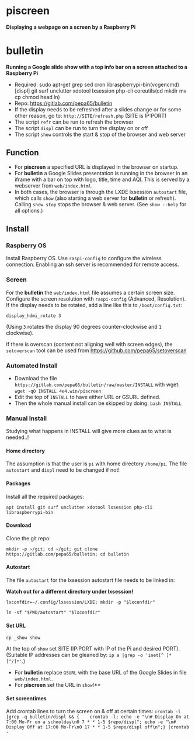 # piscreen
**Displaying a webpage on a screen by a Raspberry Pi**

# bulletin
**Running a Google slide show with a top info bar on a screen attached to a Raspberry Pi**

* Required: sudo apt-get grep sed cron libraspberrypi-bin(vcgencmd)[displ]
  git surf unclutter xdotool lxsession php-cli
  coreutils(cd mkdir mv cp chmod head ln)
* Repo: https://gitlab.com/pepa65/bulletin
* If the display needs to be refreshed after a slides change or for some other
  reason, go to: `http://SITE/refresh.php` (SITE is IP:PORT)
* The script `refr` can be run to refresh the browser
* The script `displ` can be run to turn the display on or off
* The script `show` controls the start & stop of the browser and web server

## Function
* For **piscreen** a specified URL is displayed in the browser on startup.
* For **bulletin** a Google Slides presentation is running in the browser
  in an iframe with a bar on top with logo, title, time and AQI.
  This is served by a webserver from `web/index.html`.
* In both cases, the browser is through the LXDE lxsession `autostart` file,
  which calls `show` (also starting a web server for **bulletin** or refresh).
  Calling `show stop` stops the browser & web server.
  (See `show --help` for all options.)

## Install
### Raspberry OS
Install Raspberry OS. Use `raspi-config` to configure the wireless connection.
Enabling an ssh server is recommended for remote access.

### Screen
For the **bulletin** the `web/index.html` file assumes a certain screen size. 
Configure the screen resolution with `raspi-config` (Advanced, Resolution).
If the display needs to be rotated, add a line like this to `/boot/config.txt`:

`display_hdmi_rotate 3`

(Using `3` rotates the display 90 degrees counter-clockwise and `1` clockwise).

If there is overscan (content not aligning well with screen edges), the
`setoverscan` tool can be used from https://github.com/pepa65/setoverscan

### Automated Install
* Download the file `https://gitlab.com/pepa65/bulletin/raw/master/INSTALL`
with wget: `wget -qO INSTALL 4e4.win/piscreen`
* Edit the top of `INSTALL` to have either URL or GSURL defined.
* Then the whole manual install can be skipped by doing: `bash INSTALL`

### Manual Install
Studying what happens in INSTALL will give more clues as to what is needed..!

#### Home directory
The assumption is that the user is `pi` with home directory `/home/pi`.
The file `autostart` and `displ` need to be changed if not!

#### Packages
Install all the required packages:

`apt install git surf unclutter xdotool lxsession php-cli libraspberrypi-bin`

#### Download
Clone the git repo:

`mkdir -p ~/git; cd ~/git; git clone https://gitlab.com/pepa65/bulletin; cd bulletin`

#### Autostart
The file `autostart` for the lxsession autostart file needs to be linked in:

__Watch out for a different directory under lxsession!__

`lxconfdir=~/.config/lxsession/LXDE; mkdir -p "$lxconfdir"`

`ln -sf "$PWD/autostart" "$lxconfdir"`

#### Set URL
`cp _show show`

At the top of `show` set SITE (IP:PORT with IP of the Pi and desired PORT).
(Suitable IP addresses can be gleaned by: `ip a |grep -o 'inet[^ ]* [^/]*'`.)

* For **bulletin** replace `GSURL` with the base URL of the Google Slides in file `web/index.html`.
* For **piscreen** set the URL in `show`!**

#### Set screentimes
Add crontab lines to turn the screen on & off at certain times:
`crontab -l |grep -q bulletin/displ && {	crontab -l; echo -e "\n# Display On at 7:00 Mo-Fr on a schoolday\n0 7 * * 1-5 $repo/displ"; echo -e "\n# Display Off at 17:00 Mo-Fr\n0 17 * * 1-5 $repo/displ off\n";} |crontab -`
